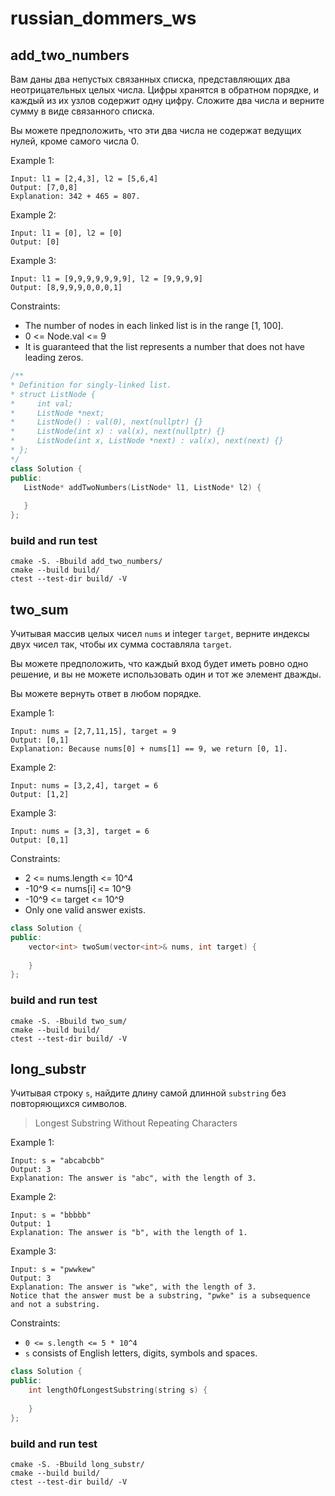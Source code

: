 # russian_dommers_ws


## add_two_numbers
Вам даны два непустых связанных списка, представляющих два неотрицательных целых числа. Цифры хранятся в обратном порядке, и каждый из их узлов содержит  одну цифру. Сложите два числа и верните сумму в виде связанного списка.

Вы можете предположить, что эти два числа не содержат ведущих нулей, кроме самого числа 0.

Example 1:
```
Input: l1 = [2,4,3], l2 = [5,6,4]
Output: [7,0,8]
Explanation: 342 + 465 = 807.
```
Example 2:
```
Input: l1 = [0], l2 = [0]
Output: [0]
```
Example 3:
```
Input: l1 = [9,9,9,9,9,9,9], l2 = [9,9,9,9]
Output: [8,9,9,9,0,0,0,1]
```
Constraints:

- The number of nodes in each linked list is in the range [1, 100].
- 0 <= Node.val <= 9
 - It is guaranteed that the list represents a number that does not have leading zeros.

 ``` cpp
 /**
 * Definition for singly-linked list.
 * struct ListNode {
 *     int val;
 *     ListNode *next;
 *     ListNode() : val(0), next(nullptr) {}
 *     ListNode(int x) : val(x), next(nullptr) {}
 *     ListNode(int x, ListNode *next) : val(x), next(next) {}
 * };
 */
class Solution {
public:
    ListNode* addTwoNumbers(ListNode* l1, ListNode* l2) {
        
    }
};
 ```

### build and run test
```
cmake -S. -Bbuild add_two_numbers/
cmake --build build/
ctest --test-dir build/ -V
```

## two_sum

Учитывая массив целых чисел `nums` и integer `target`, верните индексы двух чисел так, чтобы их сумма составляла `target`.

Вы можете предположить, что каждый вход будет иметь ровно одно решение, и вы не можете использовать один и тот же элемент дважды.

Вы можете вернуть ответ в любом порядке.

Example 1:
```
Input: nums = [2,7,11,15], target = 9
Output: [0,1]
Explanation: Because nums[0] + nums[1] == 9, we return [0, 1].
```
Example 2:
```
Input: nums = [3,2,4], target = 6
Output: [1,2]
```
Example 3:
```
Input: nums = [3,3], target = 6
Output: [0,1]
```
Constraints:

   - 2 <= nums.length <= 10^4
   - -10^9 <= nums[i] <= 10^9
   - -10^9 <= target <= 10^9
   - Only one valid answer exists.

``` cpp
class Solution {
public:
    vector<int> twoSum(vector<int>& nums, int target) {
        
    }
};
```

### build and run test
```
cmake -S. -Bbuild two_sum/
cmake --build build/
ctest --test-dir build/ -V
```

## long_substr

Учитывая строку `s`, найдите длину самой длинной `substring` без повторяющихся символов.


> Longest Substring Without Repeating Characters


Example 1:
```
Input: s = "abcabcbb"
Output: 3
Explanation: The answer is "abc", with the length of 3.
```
Example 2:
```
Input: s = "bbbbb"
Output: 1
Explanation: The answer is "b", with the length of 1.
```
Example 3:
```
Input: s = "pwwkew"
Output: 3
Explanation: The answer is "wke", with the length of 3.
Notice that the answer must be a substring, "pwke" is a subsequence and not a substring.
```

Constraints:

- `0 <= s.length <= 5 * 10^4`
- `s` consists of English letters, digits, symbols and spaces.


``` cpp
class Solution {
public:
    int lengthOfLongestSubstring(string s) {
        
    }
};
```

### build and run test
```
cmake -S. -Bbuild long_substr/
cmake --build build/
ctest --test-dir build/ -V
```
